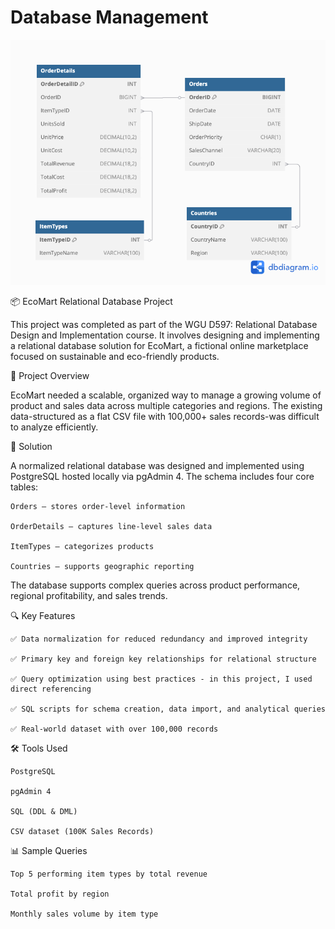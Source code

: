 # Database Management

![My Image](SalesRecordsERD.png)

📦 EcoMart Relational Database Project

This project was completed as part of the WGU D597: Relational Database Design and Implementation course. It involves designing and implementing a relational database solution for EcoMart, a fictional online marketplace focused on sustainable and eco-friendly products.

📌 Project Overview

EcoMart needed a scalable, organized way to manage a growing volume of product and sales data across multiple categories and regions. The existing data-structured as a flat CSV file with 100,000+ sales records-was difficult to analyze efficiently.

🧩 Solution

A normalized relational database was designed and implemented using PostgreSQL hosted locally via pgAdmin 4. The schema includes four core tables:

    Orders – stores order-level information

    OrderDetails – captures line-level sales data

    ItemTypes – categorizes products

    Countries – supports geographic reporting

The database supports complex queries across product performance, regional profitability, and sales trends.

🔍 Key Features

    ✅ Data normalization for reduced redundancy and improved integrity

    ✅ Primary key and foreign key relationships for relational structure

    ✅ Query optimization using best practices - in this project, I used direct referencing

    ✅ SQL scripts for schema creation, data import, and analytical queries

    ✅ Real-world dataset with over 100,000 records

🛠️ Tools Used

    PostgreSQL

    pgAdmin 4

    SQL (DDL & DML)

    CSV dataset (100K Sales Records)

📊 Sample Queries

    Top 5 performing item types by total revenue

    Total profit by region

    Monthly sales volume by item type